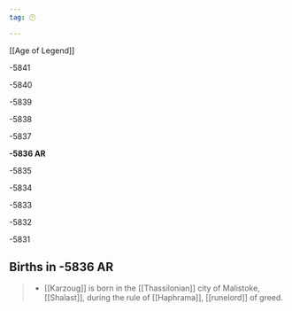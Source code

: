 ```yaml
---
tag: 🕛

---
```

[[Age of Legend]]


-5841

-5840

-5839

-5838

-5837

**-5836 AR**

-5835

-5834

-5833

-5832

-5831



## Births in -5836 AR

>  - [[Karzoug]] is born in the [[Thassilonian]] city of Malistoke, [[Shalast]], during the rule of [[Haphrama]], [[runelord]] of greed.






